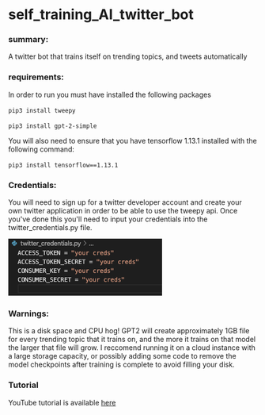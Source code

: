 # self_training_AI_twitter_bot

### summary:

A twitter bot that trains itself on trending topics, and tweets automatically

### requirements:

In order to run you must have installed the following packages

`pip3 install tweepy`

`pip3 install gpt-2-simple`

You will also need to ensure that you have tensorflow 1.13.1 installed with the following command:

`pip3 install tensorflow==1.13.1`

### Credentials:

You will need to sign up for a twitter developer account and create your own twitter application in order to be able to use the tweepy api. Once you've done this you'll need to input your credentials into the twitter_credentials.py file.

![twitter creds file](img/twitter_creds.png)

### Warnings:

This is a disk space and CPU hog! GPT2 will create approximately 1GB file for every trending topic that it trains on, and the more it trains on that model the larger that file will grow. I reccomend running it on a cloud instance with a large storage capacity, or possibly adding some code to remove the model checkpoints after training is complete to avoid filling your disk.

### Tutorial

YouTube tutorial is available [here](https://youtu.be/tSaVryuzFTM)
